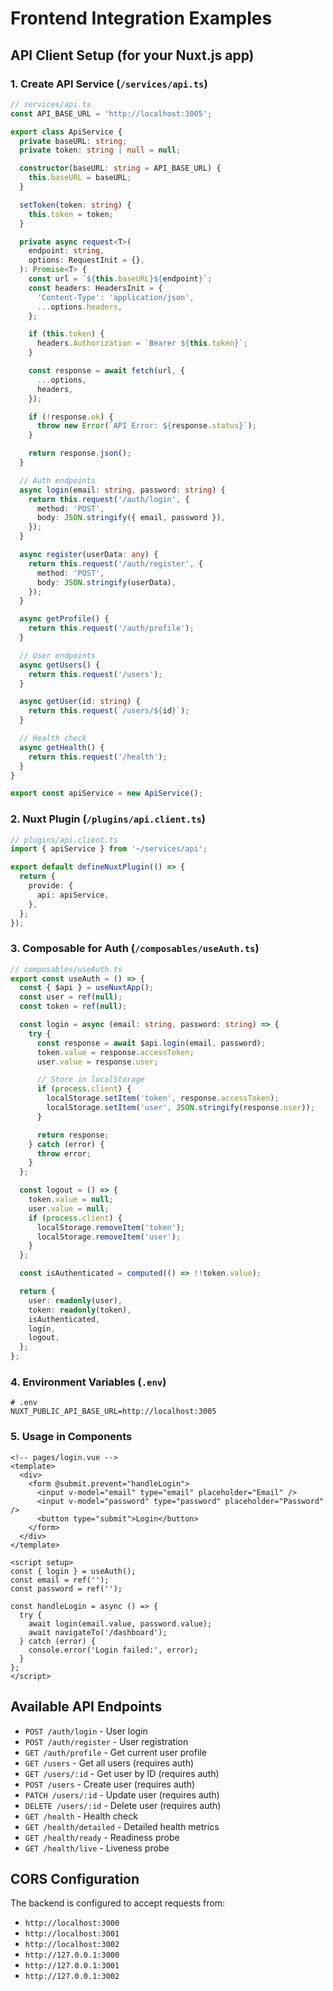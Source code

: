 # Frontend Integration Examples

## API Client Setup (for your Nuxt.js app)

### 1. Create API Service (`/services/api.ts`)

```typescript
// services/api.ts
const API_BASE_URL = 'http://localhost:3005';

export class ApiService {
  private baseURL: string;
  private token: string | null = null;

  constructor(baseURL: string = API_BASE_URL) {
    this.baseURL = baseURL;
  }

  setToken(token: string) {
    this.token = token;
  }

  private async request<T>(
    endpoint: string,
    options: RequestInit = {},
  ): Promise<T> {
    const url = `${this.baseURL}${endpoint}`;
    const headers: HeadersInit = {
      'Content-Type': 'application/json',
      ...options.headers,
    };

    if (this.token) {
      headers.Authorization = `Bearer ${this.token}`;
    }

    const response = await fetch(url, {
      ...options,
      headers,
    });

    if (!response.ok) {
      throw new Error(`API Error: ${response.status}`);
    }

    return response.json();
  }

  // Auth endpoints
  async login(email: string, password: string) {
    return this.request('/auth/login', {
      method: 'POST',
      body: JSON.stringify({ email, password }),
    });
  }

  async register(userData: any) {
    return this.request('/auth/register', {
      method: 'POST',
      body: JSON.stringify(userData),
    });
  }

  async getProfile() {
    return this.request('/auth/profile');
  }

  // User endpoints
  async getUsers() {
    return this.request('/users');
  }

  async getUser(id: string) {
    return this.request(`/users/${id}`);
  }

  // Health check
  async getHealth() {
    return this.request('/health');
  }
}

export const apiService = new ApiService();
```

### 2. Nuxt Plugin (`/plugins/api.client.ts`)

```typescript
// plugins/api.client.ts
import { apiService } from '~/services/api';

export default defineNuxtPlugin(() => {
  return {
    provide: {
      api: apiService,
    },
  };
});
```

### 3. Composable for Auth (`/composables/useAuth.ts`)

```typescript
// composables/useAuth.ts
export const useAuth = () => {
  const { $api } = useNuxtApp();
  const user = ref(null);
  const token = ref(null);

  const login = async (email: string, password: string) => {
    try {
      const response = await $api.login(email, password);
      token.value = response.accessToken;
      user.value = response.user;

      // Store in localStorage
      if (process.client) {
        localStorage.setItem('token', response.accessToken);
        localStorage.setItem('user', JSON.stringify(response.user));
      }

      return response;
    } catch (error) {
      throw error;
    }
  };

  const logout = () => {
    token.value = null;
    user.value = null;
    if (process.client) {
      localStorage.removeItem('token');
      localStorage.removeItem('user');
    }
  };

  const isAuthenticated = computed(() => !!token.value);

  return {
    user: readonly(user),
    token: readonly(token),
    isAuthenticated,
    login,
    logout,
  };
};
```

### 4. Environment Variables (`.env`)

```env
# .env
NUXT_PUBLIC_API_BASE_URL=http://localhost:3005
```

### 5. Usage in Components

```vue
<!-- pages/login.vue -->
<template>
  <div>
    <form @submit.prevent="handleLogin">
      <input v-model="email" type="email" placeholder="Email" />
      <input v-model="password" type="password" placeholder="Password" />
      <button type="submit">Login</button>
    </form>
  </div>
</template>

<script setup>
const { login } = useAuth();
const email = ref('');
const password = ref('');

const handleLogin = async () => {
  try {
    await login(email.value, password.value);
    await navigateTo('/dashboard');
  } catch (error) {
    console.error('Login failed:', error);
  }
};
</script>
```

## Available API Endpoints

- `POST /auth/login` - User login
- `POST /auth/register` - User registration
- `GET /auth/profile` - Get current user profile
- `GET /users` - Get all users (requires auth)
- `GET /users/:id` - Get user by ID (requires auth)
- `POST /users` - Create user (requires auth)
- `PATCH /users/:id` - Update user (requires auth)
- `DELETE /users/:id` - Delete user (requires auth)
- `GET /health` - Health check
- `GET /health/detailed` - Detailed health metrics
- `GET /health/ready` - Readiness probe
- `GET /health/live` - Liveness probe

## CORS Configuration

The backend is configured to accept requests from:

- `http://localhost:3000`
- `http://localhost:3001`
- `http://localhost:3002`
- `http://127.0.0.1:3000`
- `http://127.0.0.1:3001`
- `http://127.0.0.1:3002`

